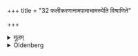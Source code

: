 +++
title = "32 फलीकरणानामपामाचामस्येति विश्राणिते"

+++

<details><summary>मूलम्</summary>

फलीकरणानामपामाचामस्येति विश्राणिते ३२
</details>

<details><summary>Oldenberg</summary>

32. He should do so silently.
</details>
